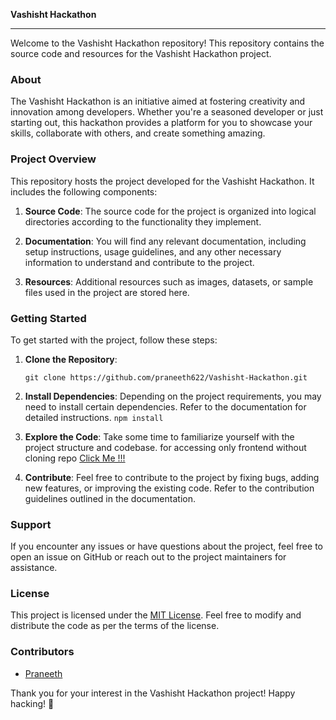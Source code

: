 **Vashisht Hackathon**

---

Welcome to the Vashisht Hackathon repository! This repository contains the source code and resources for the Vashisht Hackathon project.

### About
The Vashisht Hackathon is an initiative aimed at fostering creativity and innovation among developers. Whether you're a seasoned developer or just starting out, this hackathon provides a platform for you to showcase your skills, collaborate with others, and create something amazing.

### Project Overview
This repository hosts the project developed for the Vashisht Hackathon. It includes the following components:

1. **Source Code**: The source code for the project is organized into logical directories according to the functionality they implement.
   
2. **Documentation**: You will find any relevant documentation, including setup instructions, usage guidelines, and any other necessary information to understand and contribute to the project.

3. **Resources**: Additional resources such as images, datasets, or sample files used in the project are stored here.

### Getting Started
To get started with the project, follow these steps:

1. **Clone the Repository**: 
   ```
   git clone https://github.com/praneeth622/Vashisht-Hackathon.git
   ```

2. **Install Dependencies**:
   Depending on the project requirements, you may need to install certain dependencies. Refer to the documentation for detailed instructions.
   `npm install`

4. **Explore the Code**:
   Take some time to familiarize yourself with the project structure and codebase.
    for accessing only frontend without cloning repo [Click Me !!!](https://cycle-management.vercel.app/)
   

6. **Contribute**:
   Feel free to contribute to the project by fixing bugs, adding new features, or improving the existing code. Refer to the contribution guidelines outlined in the documentation.

### Support
If you encounter any issues or have questions about the project, feel free to open an issue on GitHub or reach out to the project maintainers for assistance.

### License
This project is licensed under the [MIT License](LICENSE). Feel free to modify and distribute the code as per the terms of the license.

### Contributors
- [Praneeth](https://github.com/praneeth622)

Thank you for your interest in the Vashisht Hackathon project! Happy hacking! 🚀
